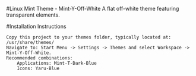 #Linux Mint Theme - Mint-Y-Off-White
   A flat off-white theme featuring transparent elements.

#Installation Instructions

    Copy this project to your themes folder, typically located at: /usr/share/themes/
    Navigate to: Start Menu -> Settings -> Themes and select Workspace -> Mint-Y-Off-White.
    Recommended combinations:
        Applications: Mint-T-Dark-Blue
        Icons: Yaru-Blue
